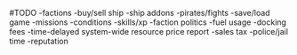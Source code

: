 #TODO
-factions
-buy/sell ship
-ship addons
-pirates/fights
-save/load game
-missions
-conditions
-skills/xp
-faction politics
-fuel usage
-docking fees
-time-delayed system-wide resource price report
-sales tax
-police/jail time
  -reputation
